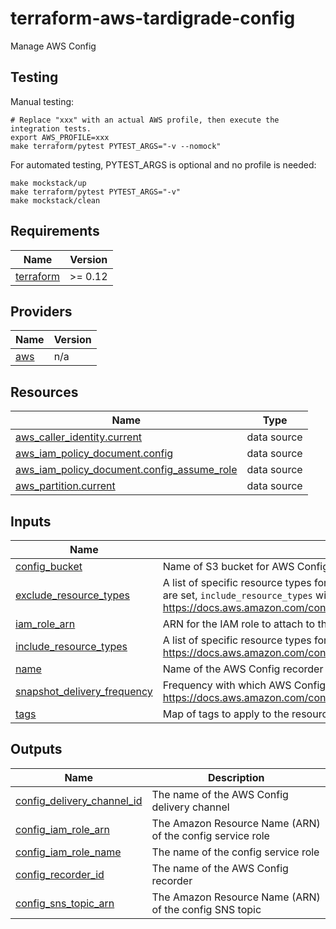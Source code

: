 # terraform-aws-tardigrade-config

Manage AWS Config

## Testing

Manual testing:

```
# Replace "xxx" with an actual AWS profile, then execute the integration tests.
export AWS_PROFILE=xxx 
make terraform/pytest PYTEST_ARGS="-v --nomock"
```

For automated testing, PYTEST_ARGS is optional and no profile is needed:

```
make mockstack/up
make terraform/pytest PYTEST_ARGS="-v"
make mockstack/clean
```

<!-- BEGIN TFDOCS -->
## Requirements

| Name | Version |
|------|---------|
| <a name="requirement_terraform"></a> [terraform](#requirement\_terraform) | >= 0.12 |

## Providers

| Name | Version |
|------|---------|
| <a name="provider_aws"></a> [aws](#provider\_aws) | n/a |

## Resources

| Name | Type |
|------|------|
| [aws_caller_identity.current](https://registry.terraform.io/providers/hashicorp/aws/latest/docs/data-sources/caller_identity) | data source |
| [aws_iam_policy_document.config](https://registry.terraform.io/providers/hashicorp/aws/latest/docs/data-sources/iam_policy_document) | data source |
| [aws_iam_policy_document.config_assume_role](https://registry.terraform.io/providers/hashicorp/aws/latest/docs/data-sources/iam_policy_document) | data source |
| [aws_partition.current](https://registry.terraform.io/providers/hashicorp/aws/latest/docs/data-sources/partition) | data source |

## Inputs

| Name | Description | Type | Default | Required |
|------|-------------|------|---------|:--------:|
| <a name="input_config_bucket"></a> [config\_bucket](#input\_config\_bucket) | Name of S3 bucket for AWS Config inventory; bucket must already exist | `string` | n/a | yes |
| <a name="input_exclude_resource_types"></a> [exclude\_resource\_types](#input\_exclude\_resource\_types) | A list of specific resource types for AWS Config to not records changes to. This variable is mutually exclusive from `include_resource_types` and if both are set, `include_resource_types` will take priority. See AWS documenation for types https://docs.aws.amazon.com/config/latest/APIReference/API_ResourceIdentifier.html#config-Type-ResourceIdentifier-resourceType | `list(string)` | `[]` | no |
| <a name="input_iam_role_arn"></a> [iam\_role\_arn](#input\_iam\_role\_arn) | ARN for the IAM role to attach to the config recorder. If blank, a minimal role will be created | `string` | `null` | no |
| <a name="input_include_resource_types"></a> [include\_resource\_types](#input\_include\_resource\_types) | A list of specific resource types for AWS Config to records changes to. See AWS documenation for types https://docs.aws.amazon.com/config/latest/APIReference/API_ResourceIdentifier.html#config-Type-ResourceIdentifier-resourceType | `list(string)` | `[]` | no |
| <a name="input_name"></a> [name](#input\_name) | Name of the AWS Config recorder | `string` | `"default"` | no |
| <a name="input_snapshot_delivery_frequency"></a> [snapshot\_delivery\_frequency](#input\_snapshot\_delivery\_frequency) | Frequency with which AWS Config recurringly delivers configuration snapshots, see <https://docs.aws.amazon.com/config/latest/APIReference/API_ConfigSnapshotDeliveryProperties.html#API_ConfigSnapshotDeliveryProperties_Contents> | `string` | `"TwentyFour_Hours"` | no |
| <a name="input_tags"></a> [tags](#input\_tags) | Map of tags to apply to the resources | `map(string)` | `{}` | no |

## Outputs

| Name | Description |
|------|-------------|
| <a name="output_config_delivery_channel_id"></a> [config\_delivery\_channel\_id](#output\_config\_delivery\_channel\_id) | The name of the AWS Config delivery channel |
| <a name="output_config_iam_role_arn"></a> [config\_iam\_role\_arn](#output\_config\_iam\_role\_arn) | The Amazon Resource Name (ARN) of the config service role |
| <a name="output_config_iam_role_name"></a> [config\_iam\_role\_name](#output\_config\_iam\_role\_name) | The name of the config service role |
| <a name="output_config_recorder_id"></a> [config\_recorder\_id](#output\_config\_recorder\_id) | The name of the AWS Config recorder |
| <a name="output_config_sns_topic_arn"></a> [config\_sns\_topic\_arn](#output\_config\_sns\_topic\_arn) | The Amazon Resource Name (ARN) of the config SNS topic |

<!-- END TFDOCS -->
